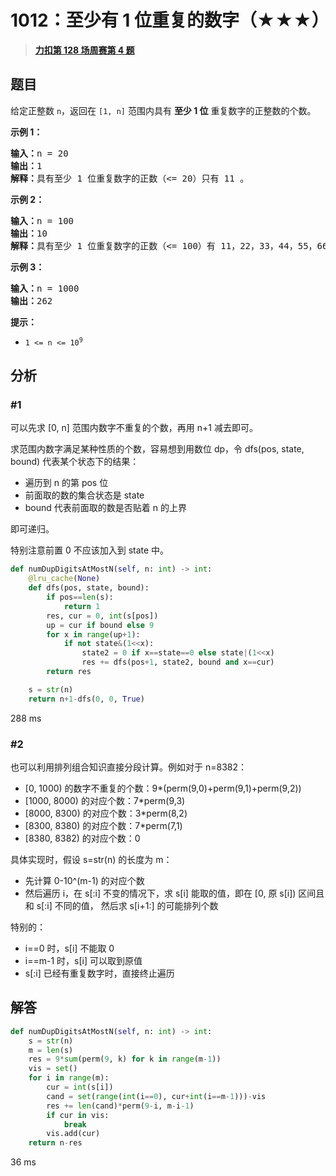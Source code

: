 # 1012：至少有 1 位重复的数字（★★★）


> <u>**[力扣第 128 场周赛第 4 题](https://leetcode.cn/problems/numbers-with-repeated-digits/)**</u>

## 题目

<p>给定正整数 <code>n</code>，返回在<em> </em><code>[1, n]</code><em> </em>范围内具有 <strong>至少 1 位</strong> 重复数字的正整数的个数。</p>



<p><strong>示例 1：</strong></p>

<pre>
<strong>输入：</strong>n = 20
<strong>输出：</strong>1
<strong>解释：</strong>具有至少 1 位重复数字的正数（&lt;= 20）只有 11 。
</pre>

<p><strong>示例 2：</strong></p>

<pre>
<strong>输入：</strong>n = 100
<strong>输出：</strong>10
<strong>解释：</strong>具有至少 1 位重复数字的正数（&lt;= 100）有 11，22，33，44，55，66，77，88，99 和 100 。
</pre>

<p><strong>示例 3：</strong></p>

<pre>
<strong>输入：</strong>n = 1000
<strong>输出：</strong>262
</pre>



<p><strong>提示：</strong></p>

<ul>
<li><code>1 &lt;= n &lt;= 10<sup>9</sup></code></li>
</ul>


## 分析

### #1

可以先求 [0, n] 范围内数字不重复的个数，再用 n+1 减去即可。

求范围内数字满足某种性质的个数，容易想到用数位 dp，令 dfs(pos, state, bound) 代表某个状态下的结果：
- 遍历到 n 的第 pos 位
- 前面取的数的集合状态是 state
- bound 代表前面取的数是否贴着 n 的上界

即可递归。

特别注意前置 0 不应该加入到 state 中。

```python
def numDupDigitsAtMostN(self, n: int) -> int:
    @lru_cache(None)
    def dfs(pos, state, bound):
        if pos==len(s):
            return 1
        res, cur = 0, int(s[pos])
        up = cur if bound else 9
        for x in range(up+1):
            if not state&(1<<x):
                state2 = 0 if x==state==0 else state|(1<<x) 
                res += dfs(pos+1, state2, bound and x==cur)
        return res

    s = str(n)
    return n+1-dfs(0, 0, True)
```
288 ms

### #2

也可以利用排列组合知识直接分段计算。例如对于 n=8382：
    
- [0, 1000) 的数字不重复的个数：9*(perm(9,0)+perm(9,1)+perm(9,2))  
- [1000, 8000) 的对应个数：7*perm(9,3)     
- [8000, 8300) 的对应个数：3*perm(8,2)
- [8300, 8380) 的对应个数：7*perm(7,1)
- [8380, 8382) 的对应个数：0

具体实现时，假设 s=str(n) 的长度为 m：
- 先计算 0-10^(m-1) 的对应个数
- 然后遍历 i，在 s[:i] 不变的情况下，求 s[i] 能取的值，即在 [0, 原 s[i]) 区间且和 s[:i] 不同的值，
然后求 s[i+1:] 的可能排列个数

特别的：
- i==0 时，s[i] 不能取 0
- i==m-1 时，s[i] 可以取到原值
- s[:i] 已经有重复数字时，直接终止遍历

## 解答

```python
def numDupDigitsAtMostN(self, n: int) -> int:
    s = str(n)
    m = len(s)
    res = 9*sum(perm(9, k) for k in range(m-1))
    vis = set()
    for i in range(m):
        cur = int(s[i])
        cand = set(range(int(i==0), cur+int(i==m-1)))-vis
        res += len(cand)*perm(9-i, m-i-1)
        if cur in vis:
            break
        vis.add(cur)
    return n-res
```
36 ms
